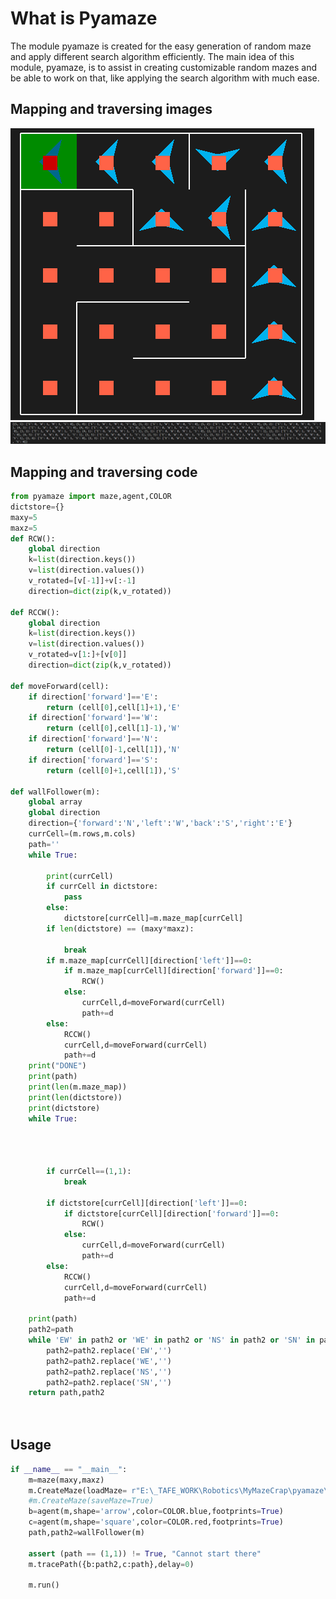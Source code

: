 # What is Pyamaze

The module pyamaze is created for the easy generation of random maze and apply different search algorithm efficiently. The main idea of this module, pyamaze, is to assist in creating customizable random mazes and be able to work on that, like applying the search algorithm with much ease.


## Mapping and traversing images
![Screenshot](img/pathstuff.png)
![Screenshot](img/mapdetails.png)
## Mapping and traversing code
```python
from pyamaze import maze,agent,COLOR
dictstore={}
maxy=5
maxz=5
def RCW():
    global direction
    k=list(direction.keys())
    v=list(direction.values())
    v_rotated=[v[-1]]+v[:-1]
    direction=dict(zip(k,v_rotated))

def RCCW():
    global direction
    k=list(direction.keys())
    v=list(direction.values())
    v_rotated=v[1:]+[v[0]]
    direction=dict(zip(k,v_rotated))

def moveForward(cell):
    if direction['forward']=='E':
        return (cell[0],cell[1]+1),'E'
    if direction['forward']=='W':
        return (cell[0],cell[1]-1),'W'
    if direction['forward']=='N':
        return (cell[0]-1,cell[1]),'N'
    if direction['forward']=='S':
        return (cell[0]+1,cell[1]),'S'

def wallFollower(m):
    global array
    global direction
    direction={'forward':'N','left':'W','back':'S','right':'E'}
    currCell=(m.rows,m.cols)
    path=''
    while True:

        print(currCell)
        if currCell in dictstore:
            pass
        else:
            dictstore[currCell]=m.maze_map[currCell]
        if len(dictstore) == (maxy*maxz):
            
            break
        if m.maze_map[currCell][direction['left']]==0:
            if m.maze_map[currCell][direction['forward']]==0:
                RCW()
            else:
                currCell,d=moveForward(currCell)
                path+=d
        else:
            RCCW()
            currCell,d=moveForward(currCell)
            path+=d
    print("DONE")
    print(path)
    print(len(m.maze_map))
    print(len(dictstore))
    print(dictstore)
    while True:




        if currCell==(1,1):
            break
        
        if dictstore[currCell][direction['left']]==0:
            if dictstore[currCell][direction['forward']]==0:
                RCW()
            else:
                currCell,d=moveForward(currCell)
                path+=d
        else:
            RCCW()
            currCell,d=moveForward(currCell)
            path+=d

    print(path)
    path2=path
    while 'EW' in path2 or 'WE' in path2 or 'NS' in path2 or 'SN' in path2:
        path2=path2.replace('EW','')
        path2=path2.replace('WE','')
        path2=path2.replace('NS','')
        path2=path2.replace('SN','')
    return path,path2
        



```
## Usage
```python
if __name__ == "__main__":
    m=maze(maxy,maxz)
    m.CreateMaze(loadMaze= r"E:\_TAFE_WORK\Robotics\MyMazeCrap\pyamaze\maze--2022-11-25--15-09-08.csv")
    #m.CreateMaze(saveMaze=True)
    b=agent(m,shape='arrow',color=COLOR.blue,footprints=True)
    c=agent(m,shape='square',color=COLOR.red,footprints=True)
    path,path2=wallFollower(m)

    assert (path == (1,1)) != True, "Cannot start there"
    m.tracePath({b:path2,c:path},delay=0)
    
    m.run()
```